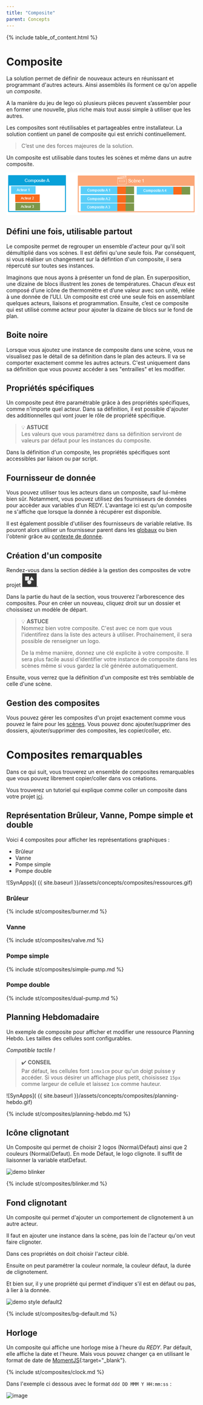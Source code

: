 ```yaml
---
title: "Composite"
parent: Concepts
---
```


{% include table_of_content.html %}

# Composite

La solution permet de définir de nouveaux acteurs en réunissant et programmant d'autres acteurs. Ainsi assemblés ils forment ce qu'on appelle un *composite*.

A la manière du jeu de lego où plusieurs pièces peuvent s’assembler pour en former une nouvelle, plus riche mais tout aussi simple à utiliser que les autres.

Les composites sont réutilisables et partageables entre installateur.
La solution contient un panel de composite qui est enrichi continuellement.

> C’est une des forces majeures de la solution.

Un composite est utilisable dans toutes les scènes et même dans un autre composite.

 ![Composites](../assets/composite-actors.png)

## Défini une fois, utilisable partout

Le composite permet de regrouper un ensemble d'acteur pour qu'il soit démultiplié dans vos scènes. Il est défini qu'une seule fois. Par conséquent, si vous réaliser un changement sur la défintion d'un composite, il sera répercuté sur toutes ses instances.

Imaginons que nous ayons à présenter un fond de plan. En superposition, une dizaine de blocs illustrent les zones de températures. Chacun d’eux est composé d’une icône de thermomètre et d’une valeur avec son unité, reliée à une donnée de l’ULI.
Un composite est créé une seule fois en assemblant quelques acteurs, liaisons et programmation.
Ensuite, c’est ce composite qui est utilisé comme acteur pour ajouter la dizaine de blocs sur le fond de plan.


## Boite noire

Lorsque vous ajoutez une instance de composite dans une scène, vous ne visualisez pas le détail de sa définition dans le plan des acteurs. Il va se comporter exactement comme les autres acteurs. C'est uniquement dans sa définition que vous pouvez accéder à ses "entrailles" et les modifier.

## Propriétés spécifiques

Un composite peut être paramétrable grâce à des propriétés spécifiques, comme n'importe quel acteur. Dans sa définition, il est possible d'ajouter des additionnelles qui vont jouer le rôle de propriété spécifique.

> 💡 **ASTUCE**<br>
Les valeurs que vous paramétrez dans sa définition serviront de valeurs par défaut pour les instances du composite.

Dans la définition d'un composite, les propriétés spécifiques sont accessibles par liaison ou par script.

## Fournisseur de donnée

Vous pouvez utiliser tous les acteurs dans un composite, sauf lui-même bien sûr. Notamment, vous pouvez utilisez des fournisseurs de données pour accèder aux variables d'un REDY. L'avantage ici est qu'un composite ne s'affiche que lorsque la donnée à récupérer est disponible.

Il est également possible d'utiliser des fournisseurs de variable relative. Ils pouront alors utiliser un fournisseur parent dans les [globaux](./project/global-data-sources.md) ou bien l'obtenir grâce au [contexte de donnée](./context.md).

## Création d'un composite

Rendez-vous dans la section dédiée à la gestion des composites de votre projet ![Composites](../assets/composites.png).

Dans la partie du haut de la section, vous trouverez l'arborescence des composites. Pour en créer un nouveau, cliquez droit sur un dossier et choissisez un modèle de départ.


> 💡 **ASTUCE**<br>
> Nommez bien votre composite. C'est avec ce nom que vous l'identifirez dans la liste des acteurs à utiliser. Prochainement, il sera possible de renseigner un logo.
>
> De la même manière, donnez une clé explicite à votre composite. Il sera plus facile aussi d'identifier votre instance de composite dans les scènes même si vous gardez la clé générée automatiquement.


Ensuite, vous verrez que la définition d'un composite est très semblable de celle d'une scène.

## Gestion des composites

Vous pouvez gérer les composites d'un projet exactement comme vous pouvez le faire pour les [scènes](./scene.md). Vous pouvez donc ajouter/supprimer des dossiers, ajouter/supprimer des composites, les copier/coller, etc.

# Composites remarquables

Dans ce qui suit, vous trouverez un ensemble de composites remarquables que vous pouvez librement copier/coller dans vos créations.

Vous trouverez un tutoriel qui explique comme coller un composite dans votre projet [ici](../tutorials/copy-paste-actor-scene-composite.md#copiercoller-un-composite).


## Représentation Brûleur, Vanne, Pompe simple et double

Voici 4 composites pour afficher les représentations graphiques :

- Brûleur
- Vanne
- Pompe simple
- Pompe double

![SynApps]( {{ site.baseurl }}/assets/concepts/composites/ressources.gif)


### Brûleur

{% include st/composites/burner.md %}

### Vanne

{% include st/composites/valve.md %}

### Pompe simple

{% include st/composites/simple-pump.md %}

### Pompe double

{% include st/composites/dual-pump.md %}

## Planning Hebdomadaire

Un exemple de composite pour afficher et modifier une ressource Planning Hebdo. Les tailles des cellules sont configurables.

*Compatible tactile !*

> ✔️ **CONSEIL**<br>
> Par défaut, les cellules font `1cmx1cm` pour qu'un doigt puisse y accéder. Si vous désirer un affichage plus
> petit, choisissez `15px` comme largeur de cellule et laissez `1cm` comme hauteur.

![SynApps]( {{ site.baseurl }}/assets/concepts/composites/planning-hebdo.gif)


{% include st/composites/planning-hebdo.md %}

## Icône clignotant

Un Composite qui permet de choisir 2 logos (Normal/Défaut) ainsi que 2 couleurs (Normal/Defaut).
En mode Défaut, le logo clignote.
Il suffit de liaisonner la variable etatDefaut.

![demo blinker](https://user-images.githubusercontent.com/35595723/182792816-4615c596-eed2-4a60-b705-fd1978202473.gif)


{% include st/composites/blinker.md %}

## Fond clignotant

Un composite qui permet d'ajouter un comportement de clignotement à un autre acteur.

Il faut en ajouter une instance dans la scène, pas loin de l'acteur qu'on veut faire clignoter.

Dans ces propriétés on doit choisir l'acteur ciblé.

Ensuite on peut paramétrer la couleur normale, la couleur défaut, la durée de clignotement.

Et bien sur, il y une propriété qui permet d'indiquer s'il est en défaut ou pas, à lier à la donnée.


![demo style default2](https://user-images.githubusercontent.com/35595723/182633155-7acfff52-733e-47e9-95f5-7f648e2aaa9f.gif)

{% include st/composites/bg-default.md %}

## Horloge

Un composite qui affiche une horloge mise à l'heure du *REDY*. Par défault, elle affiche la date et l'heure. Mais vous pouvez changer ça en utilisant le format de date de [MomentJS](https://momentjs.com/docs/#/displaying/format/){:target="_blank"}.

{% include st/composites/clock.md %}

Dans l'exemple ci dessous avec le format `ddd DD MMM Y HH:mm:ss` :

![image](https://user-images.githubusercontent.com/35595723/183080700-951a04e2-4abe-48e8-a02d-80d4dd359132.png)
